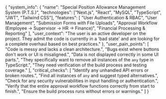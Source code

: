 {
  "system_info": {
    "name": "Special Position Allowance Management System (P.T.S.)",
    "technologies": ["Next.js", "React", "MySQL", "TypeScript", "JWT", "Tailwind CSS"],
    "features": [
      "User Authentication & RBAC",
      "User Management",
      "Submission Forms with File Uploads",
      "Approval Workflow (Employee -> Supervisor -> HR -> Finance)",
      "Financial Processing & Reporting"
    ],
    "user_context": "The user is an active developer on the project. They admit the code is currently in a 'bad state' and are looking for a complete overhaul based on best practices."
  },
  "user_pain_points": [
    "Code is messy and lacks a clean architecture.",
    "Bugs exist where buttons don't work or UI is misaligned.",
    "Data is not displayed correctly in some UI parts.",
    "They specifically want to remove all instances of the `any` type in TypeScript.",
    "They need verification of the build process and testing coverage."
  ],
  "critical_checks": [
    "Identify any unhandled API errors or broken routes.",
    "Find all instances of `any` and suggest typed alternatives.",
    "Check for any security vulnerabilities in input handling or authentication.",
    "Verify that the entire approval workflow functions correctly from start to finish.",
    "Ensure the build process runs without errors or warnings."
  ]
}
